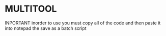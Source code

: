 # MULTITOOL
INPORTANT inorder to use you must copy all of the code and then paste it into notepad the save as a batch script

